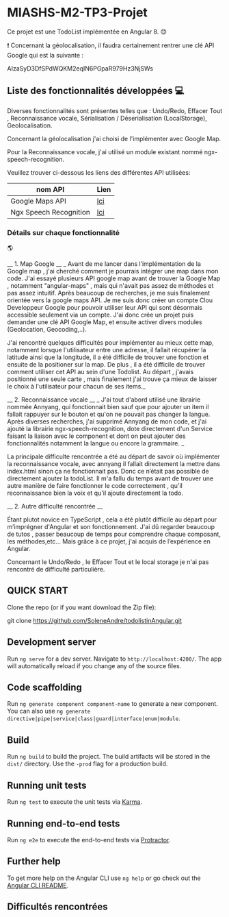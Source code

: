 # MIASHS-M2-TP3-Projet

Ce projet est une TodoList implémentée en Angular 8. :blush:

:heavy_exclamation_mark: Concernant la géolocalisation, il faudra certainement rentrer une clé API Google qui est la suivante : 

AIzaSyD3DfSPdWQKM2eqIN6PGpaR979Hz3NjSWs

## Liste des fonctionnalités développées :computer:

Diverses fonctionnalités sont présentes telles que : 
Undo/Redo, Effacer Tout , Reconnaissance vocale, Sérialisation / Déserialisation (LocalStorage), Geolocalisation.

Concernant la géolocalisation j'ai choisi de l'implémenter avec Google Map. 

Pour la Reconnaissance vocale, j'ai utilisé un module existant nommé ngx-speech-recognition. 

Veuillez trouver ci-dessous les liens des différentes API utilisées:

nom API | Lien
------------ | -------------
Google Maps API | [Ici](https://cloud.google.com/maps-platform/?hl=fr)
Ngx Speech Recognition  | [Ici](https://www.npmjs.com/package/@kamiazya/ngx-speech-recognition)

### Détails sur chaque fonctionnalité 

:earth_americas: 

__ 1. Map Google __ 
_ Avant de me lancer dans l’implémentation de la Google map , j'ai cherché comment je pourrais intégrer une map dans mon code. J'ai essayé plusieurs API google map avant de trouver la Google Map , notamment "angular-maps" , mais qui n'avait pas assez de méthodes et pas assez intuitif.
Après beaucoup de recherches, je me suis finalement orientée vers la google maps API. Je me suis donc créer un compte Clou Developpeur Google pour pouvoir utiliser leur API qui sont désormais accessible seulement via un compte.
J'ai donc crée un projet puis demander une clé API Google Map, et ensuite activer divers modules (Geolocation, Geocoding,..).

J'ai rencontré quelques difficultés pour implémenter au mieux cette map, notamment lorsque l'utilisateur entre une adresse, il fallait récupérer la latitude ainsi que la longitude, il a été difficile de trouver une fonction et ensuite de la positioner sur la map. De plus , il a été difficile de trouver comment utiliser cet API au sein d'une Todolist. Au départ , j'avais positionné une seule carte , mais finalement j'ai trouve ça mieux de laisser le choix à l'utilisateur pour chacun de ses items._

__ 2. Reconnaissance vocale __ 
_ J'ai tout d'abord utilisé une librairie nommée Annyang, qui fonctionnait bien sauf que pour ajouter un item il fallait rappuyer sur le bouton et qu'on ne pouvait pas changer la langue. Après diverses recherches, j'ai supprimé Annyang de mon code, et j'ai ajouté la librairie ngx-speech-recognition, dote directement d'un Service faisant la liaison avec le component et dont on peut ajouter des fonctionnalités notamment la langue ou encore la grammaire. _

La principale difficulte rencontrée a été au départ de savoir où implémenter la reconnaissance vocale, avec annyang il fallait directement la mettre dans index.html sinon ça ne fonctionnait pas. Donc ce n’était pas possible de directement ajouter la todoList. Il m'a fallu du temps avant de trouver une autre manière de faire fonctionner le code correctement , qu'il reconnaissance bien la voix et qu'il ajoute directement la todo.

__ 2. Autre difficulté rencontrée  __ 

Étant plutot novice en TypeScript , cela a été plutôt difficile au départ pour m’imprégner d'Angular et son fonctionnement. J'ai dû regarder beaucoup de tutos , passer beaucoup de temps pour comprendre chaque composant, les méthodes,etc...
Mais grâce à ce projet, j'ai acquis de l’expérience en Angular.


Concernant le Undo/Redo , le Effacer Tout et le local storage je n'ai pas rencontré de difficulté particulière.
## QUICK START 

Clone the repo (or if you want download the Zip file):

git clone https://github.com/SoleneAndre/todolistinAngular.git

## Development server

Run `ng serve` for a dev server. Navigate to `http://localhost:4200/`. The app will automatically reload if you change any of the source files.

## Code scaffolding

Run `ng generate component component-name` to generate a new component. You can also use `ng generate directive|pipe|service|class|guard|interface|enum|module`.

## Build

Run `ng build` to build the project. The build artifacts will be stored in the `dist/` directory. Use the `-prod` flag for a production build.

## Running unit tests

Run `ng test` to execute the unit tests via [Karma](https://karma-runner.github.io).

## Running end-to-end tests

Run `ng e2e` to execute the end-to-end tests via [Protractor](http://www.protractortest.org/).

## Further help

To get more help on the Angular CLI use `ng help` or go check out the [Angular CLI README](https://github.com/angular/angular-cli/blob/master/README.md).

## Difficultés rencontrées 



